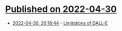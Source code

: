 # [Published on 2022-04-30](index.md)

* [2022-04-30, 20:18:44](https://news.ycombinator.com/item?id=31218915) - [Limitations of DALL-E](https://twitter.com/benjamin_hilton/status/1520032772072607747)
